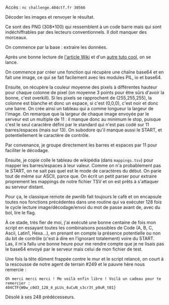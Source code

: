 Accès : `nc challenge.404ctf.fr 30566`

Décoder les images et renvoyer le résultat.

Ce sont des PNG (308\*100) qui ressemblent à un code barre mais qui sont indéchiffrables par des lecteurs conventionnels. Il doit manquer des morceaux.

On commence par la base : extraire les données.

Après une bonne lecture de [l'article Wiki](https://fr.wikipedia.org/wiki/Code_128) et d'un [autre tuto cool](https://www.precisionid.com/code-128-faq/), on se lance.

On commence par créer une fonction qui récupère une chaîne base64 et en fait une image, ce qui se fait facilement avec les modules PIL, io et base64.

Ensuite, on récupère la couleur moyenne des pixels à différentes hauteur pour chaque colonne de pixel (on moyenne 3 points pour être sûrs d'avoir la bonne, c'est overkill). Si les pixels se rapprochent de (255,255,255), la colonne est blanche et donc un espace, si c'est (0,0,0), c'est noir et donc une barre. On crée ainsi un tableau qui a comme longueur la largeur de l'image. On remarque que la largeur de chaque image envoyée par le serveur est un multiple de 11 : il manque donc au minimum le stop, puisque c'est le seul caractère défini par le standard qui n'est pas codé sur 11 barres/espaces (mais sur 13). On subodore qu'il manque aussi le START, et potentiellement le caractère de contrôle.

Par convenance, je groupe directement les barres et espaces par 11 pour faciliter le décodage.

Ensuite, je copie colle le tableau de wikipédia (dans `mappings.tsv`) pour mapper les barres/espaces à leur valeur. Comme on n'a probablement pas le START, on ne sait pas quel est le mode de caractères du début. On parie tout de même sur ASCII, parce que. On écrit un petit parser pour extraire proprement les mappings de notre fichier TSV et on est prêts à s'attaquer au serveur distant.

Pour ça, le classique remote de pwnlib fait toujours le café et on encapsule toutes nos fonctions précédentes dans une routine qui va exécuter 128 fois le cycle lecture image/décodage/envoi du mot de passe avant de, avec du bol, lire le flag.

À ce stade, très fier de moi, j'ai exécuté une bonne centaine de fois mon script en essayant toutes les combinaisons possibles de Code (A, B, C, Ascii, Latin1, Hexa...), en prenant en compte la présence potentielle ou non du bit de contrôle (c'est à dire en l'ignorant totalement) voire du START. Las, il m'a fallu une bonne heure pour me rendre compte que je ne lisais pas le base64 envoyé par le serveur mais celui de mon fichier de test.

Une fois la tête dûment frappée contre le mur et le script relancé, on court à la rescousse de notre agent de terrain #249 et le pauvre hère nous remercie :
```
Oh merci merci merci ! Me voilà enfin libre ! Voilà un cadeau pour te remercier :
404CTF{W0w_c0d3_128_4_pLUs_4uCuN_s3cr3t_p0uR_t01}
```
Désolé à ses 248 prédécesseurs. 
